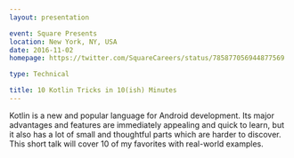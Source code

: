 ```yaml
---
layout: presentation

event: Square Presents
location: New York, NY, USA
date: 2016-11-02
homepage: https://twitter.com/SquareCareers/status/785877056944877569

type: Technical

title: 10 Kotlin Tricks in 10(ish) Minutes
---
```


Kotlin is a new and popular language for Android development. Its major advantages and features are
immediately appealing and quick to learn, but it also has a lot of small and thoughtful parts which
are harder to discover. This short talk will cover 10 of my favorites with real-world examples.
